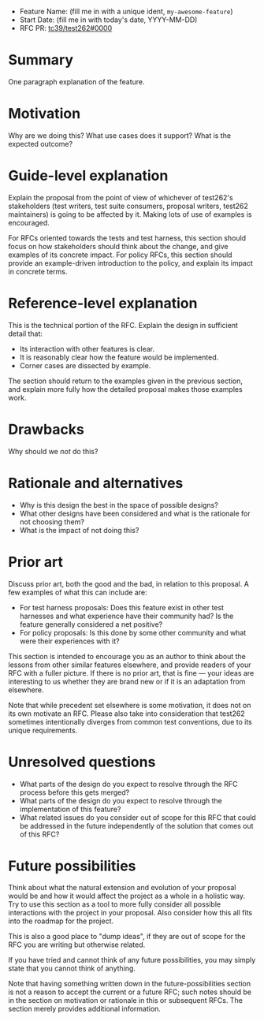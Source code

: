 - Feature Name: (fill me in with a unique ident, `my-awesome-feature`)
- Start Date: (fill me in with today's date, YYYY-MM-DD)
- RFC PR: [tc39/test262#0000](https://github.com/tc39/test262/pull/0000)

# Summary

One paragraph explanation of the feature.

# Motivation

Why are we doing this?
What use cases does it support?
What is the expected outcome?

# Guide-level explanation

Explain the proposal from the point of view of whichever of test262's stakeholders (test writers, test suite consumers, proposal writers, test262 maintainers) is going to be affected by it.
Making lots of use of examples is encouraged.

For RFCs oriented towards the tests and test harness, this section should focus on how stakeholders should think about the change, and give examples of its concrete impact.
For policy RFCs, this section should provide an example-driven introduction to the policy, and explain its impact in concrete terms.

# Reference-level explanation

This is the technical portion of the RFC.
Explain the design in sufficient detail that:

- Its interaction with other features is clear.
- It is reasonably clear how the feature would be implemented.
- Corner cases are dissected by example.

The section should return to the examples given in the previous section, and explain more fully how the detailed proposal makes those examples work.

# Drawbacks

Why should we *not* do this?

# Rationale and alternatives

- Why is this design the best in the space of possible designs?
- What other designs have been considered and what is the rationale for not choosing them?
- What is the impact of not doing this?

# Prior art

Discuss prior art, both the good and the bad, in relation to this proposal.
A few examples of what this can include are:

- For test harness proposals: Does this feature exist in other test harnesses and what experience have their community had?
  Is the feature generally considered a net positive?
- For policy proposals: Is this done by some other community and what were their experiences with it?

This section is intended to encourage you as an author to think about the lessons from other similar features elsewhere, and provide readers of your RFC with a fuller picture.
If there is no prior art, that is fine — your ideas are interesting to us whether they are brand new or if it is an adaptation from elsewhere.

Note that while precedent set elsewhere is some motivation, it does not on its own motivate an RFC.
Please also take into consideration that test262 sometimes intentionally diverges from common test conventions, due to its unique requirements.

# Unresolved questions

- What parts of the design do you expect to resolve through the RFC process before this gets merged?
- What parts of the design do you expect to resolve through the implementation of this feature?
- What related issues do you consider out of scope for this RFC that could be addressed in the future independently of the solution that comes out of this RFC?

# Future possibilities

Think about what the natural extension and evolution of your proposal would be and how it would affect the project as a whole in a holistic way.
Try to use this section as a tool to more fully consider all possible interactions with the project in your proposal.
Also consider how this all fits into the roadmap for the project.

This is also a good place to "dump ideas", if they are out of scope for the RFC you are writing but otherwise related.

If you have tried and cannot think of any future possibilities, you may simply state that you cannot think of anything.

Note that having something written down in the future-possibilities section is not a reason to accept the current or a future RFC; such notes should be in the section on motivation or rationale in this or subsequent RFCs.
The section merely provides additional information.

